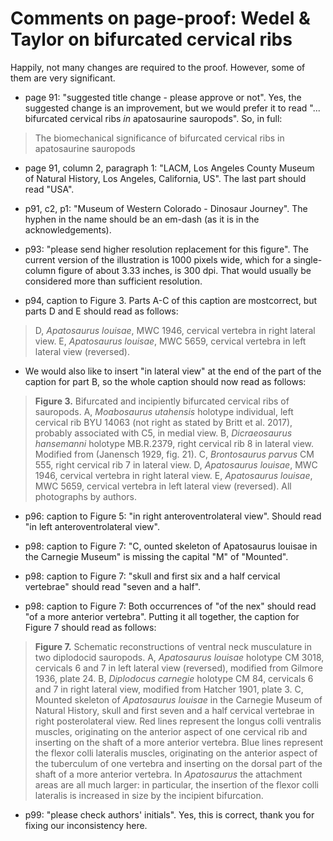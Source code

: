 # Comments on page-proof: Wedel &amp; Taylor on bifurcated cervical ribs

Happily, not many changes are required to the proof. However, some of them are very significant.

* page 91: "suggested title change - please approve or not". Yes, the suggested change is an improvement, but we would prefer it to read "... bifurcated cervical ribs <i>in</i> apatosaurine sauropods". So, in full:
> The biomechanical significance of bifurcated cervical ribs in apatosaurine sauropods

* page 91, column 2, paragraph 1: "LACM, Los Angeles County Museum of Natural History, Los Angeles, California, US". The last part should read "USA".
* p91, c2, p1: "Museum of Western Colorado - Dinosaur Journey". The hyphen in the name should be an em-dash (as it is in the acknowledgements).

* p93: "please send higher resolution replacement for this figure". The current version of the illustration is 1000 pixels wide, which for a single-column figure of about 3.33 inches, is 300 dpi. That would usually be considered more than sufficient resolution.

* p94, caption to Figure 3. Parts A-C of this caption are mostcorrect, but parts D and E should read as follows:
> D, _Apatosaurus louisae_, MWC 1946, cervical vertebra in right lateral view. E, _Apatosaurus louisae_, MWC 5659, cervical vertebra in left lateral view (reversed).

* We would also like to insert "in lateral view" at the end of the part of the caption for part B, so the whole caption should now read as follows:
> **Figure 3.** Bifurcated and incipiently bifurcated cervical ribs of sauropods. A, _Moabosaurus utahensis_ holotype individual, left cervical rib BYU 14063 (not right as stated by Britt et al. 2017), probably associated with C5, in medial view. B, _Dicraeosaurus hansemanni_ holotype MB.R.2379, right cervical rib 8 in lateral view. Modified from (Janensch 1929, fig. 21). C, _Brontosaurus parvus_ CM 555, right cervical rib 7 in lateral view. D, _Apatosaurus louisae_, MWC 1946, cervical vertebra in right lateral view. E, _Apatosaurus louisae_, MWC 5659, cervical vertebra in left lateral view (reversed). All photographs by authors.

* p96: caption to Figure 5: "in right anteroventrolateral view". Should read "in left anteroventrolateral view".

* p98: caption to Figure 7: "C, ounted skeleton of Apatosaurus louisae in the Carnegie Museum" is missing the capital "M" of "Mounted".
* p98: caption to Figure 7: "skull and first six and a half cervical vertebrae" should read "seven and a half".
* p98: caption to Figure 7: Both occurrences of "of the nex" should read "of a more anterior vertebra". Putting it all together, the caption for Figure 7 should read as follows:
> **Figure 7.** Schematic reconstructions of ventral neck musculature in two diplodocid sauropods. A, _Apatosaurus louisae_ holotype CM 3018, cervicals 6 and 7 in left lateral view (reversed), modified from Gilmore 1936, plate 24. B, _Diplodocus carnegie_ holotype CM 84, cervicals 6 and 7 in right lateral view, modified from Hatcher 1901, plate 3. C, Mounted skeleton of _Apatosaurus louisae_ in the Carnegie Museum of Natural History, skull and first seven and a half cervical vertebrae in right posterolateral view. Red lines represent the longus colli ventralis muscles, originating on the anterior aspect of one cervical rib and inserting on the shaft of a more anterior vertebra. Blue lines represent the flexor colli lateralis muscles, originating on the anterior aspect of the tuberculum of one vertebra and inserting on the dorsal part of the shaft of a more anterior vertebra. In _Apatosaurus_ the attachment areas are all much larger: in particular, the insertion of the flexor colli lateralis is increased in size by the incipient bifurcation.


* p99: "please check authors' initials". Yes, this is correct, thank you for fixing our inconsistency here.


